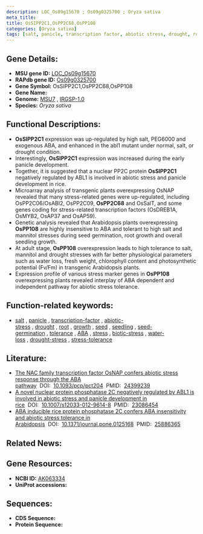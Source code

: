 ```yaml
---
description: LOC_Os09g15670 ; Os09g0325700 ; Oryza sativa
meta_title:
title: OsSIPP2C1,OsPP2C68,OsPP108
categories: [Oryza sativa]
tags: [salt, panicle, transcription factor, abiotic stress, drought, root, growth, seed, seedling, seed germination, tolerance,  ABA , stress, biotic stress, water loss, ABA, drought stress, stress tolerance]
---
```


## Gene Details:
- **MSU gene ID:** [LOC_Os09g15670](http://rice.uga.edu/cgi-bin/ORF_infopage.cgi?orf=LOC_Os09g15670)  
- **RAPdb gene ID:** [Os09g0325700](https://rapdb.dna.affrc.go.jp/locus/?name=Os09g0325700)  
- **Gene Symbol:** OsSIPP2C1,OsPP2C68,OsPP108
- **Gene Name:**
- **Genome:**  [MSU7](http://rice.uga.edu/)&nbsp;,&nbsp;[IRGSP-1.0](https://rapdb.dna.affrc.go.jp/download/irgsp1.html)
- **Species:** *Oryza sativa*

## Functional Descriptions:
   - **OsSIPP2C1** expression was up-regulated by high salt, PEG6000 and exogenous ABA, and enhanced in the abl1 mutant under normal, salt, or drought condition.
   - Interestingly, **OsSIPP2C1** expression was increased during the early panicle development.
   - Together, it is suggested that a nuclear PP2C protein **OsSIPP2C1** negatively regulated by ABL1 is involved in abiotic stress and panicle development in rice.
   - Microarray analysis of transgenic plants overexpressing OsNAP revealed that many stress-related genes were up-regulated, including OsPP2C06/OsABI2, OsPP2C09, **OsPP2C68** and OsSalT, and some genes coding for stress-related transcription factors (OsDREB1A, OsMYB2, OsAP37 and OsAP59).
   - Genetic analysis revealed that Arabidopsis plants overexpressing **OsPP108** are highly insensitive to ABA and tolerant to high salt and mannitol stresses during seed germination, root growth and overall seedling growth.
   - At adult stage, **OsPP108** overexpression leads to high tolerance to salt, mannitol and drought stresses with far better physiological parameters such as water loss, fresh weight, chlorophyll content and photosynthetic potential (Fv/Fm) in transgenic Arabidopsis plants.
   - Expression profile of various stress marker genes in **OsPP108** overexpressing plants revealed interplay of ABA dependent and independent pathway for abiotic stress tolerance.

## Function-related keywords:
   - [salt](/tags/salt/)&nbsp;,&nbsp;[panicle](/tags/panicle/)&nbsp;,&nbsp;[transcription-factor](/tags/transcription-factor/)&nbsp;,&nbsp;[abiotic-stress](/tags/abiotic-stress/)&nbsp;,&nbsp;[drought](/tags/drought/)&nbsp;,&nbsp;[root](/tags/root/)&nbsp;,&nbsp;[growth](/tags/growth/)&nbsp;,&nbsp;[seed](/tags/seed/)&nbsp;,&nbsp;[seedling](/tags/seedling/)&nbsp;,&nbsp;[seed-germination](/tags/seed-germination/)&nbsp;,&nbsp;[tolerance](/tags/tolerance/)&nbsp;,&nbsp;[ABA](/tags/ABA/)&nbsp;,&nbsp;[stress](/tags/stress/)&nbsp;,&nbsp;[biotic-stress](/tags/biotic-stress/)&nbsp;,&nbsp;[water-loss](/tags/water-loss/)&nbsp;,&nbsp;[drought-stress](/tags/drought-stress/)&nbsp;,&nbsp;[stress-tolerance](/tags/stress-tolerance/)

## Literature:
   - [The NAC family transcription factor OsNAP confers abiotic stress response through the ABA pathway](https://www.doi.org/10.1093/pcp/pct204)&nbsp;&nbsp;DOI:&nbsp;&nbsp;[10.1093/pcp/pct204](https://www.doi.org/10.1093/pcp/pct204)&nbsp;&nbsp;PMID:&nbsp;&nbsp;[24399239](https://pubmed.ncbi.nlm.nih.gov/24399239/)
   - [A novel nuclear protein phosphatase 2C negatively regulated by ABL1 is involved in abiotic stress and panicle development in rice](https://www.doi.org/10.1007/s12033-012-9614-8)&nbsp;&nbsp;DOI:&nbsp;&nbsp;[10.1007/s12033-012-9614-8](https://www.doi.org/10.1007/s12033-012-9614-8)&nbsp;&nbsp;PMID:&nbsp;&nbsp;[23086454](https://pubmed.ncbi.nlm.nih.gov/23086454/)
   - [ABA inducible rice protein phosphatase 2C confers ABA insensitivity and abiotic stress tolerance in Arabidopsis](https://www.doi.org/10.1371/journal.pone.0125168)&nbsp;&nbsp;DOI:&nbsp;&nbsp;[10.1371/journal.pone.0125168](https://www.doi.org/10.1371/journal.pone.0125168)&nbsp;&nbsp;PMID:&nbsp;&nbsp;[25886365](https://pubmed.ncbi.nlm.nih.gov/25886365/)

## Related News:

## Gene Resources:
- **NCBI ID:**  [AK063334](http://www.ncbi.nlm.nih.gov/nuccore/AK063334)
- **UniProt accessions:** [](https://www.uniprot.org/uniprotkb//entry)

## Sequences:
- **CDS Sequence:**
- **Protein Sequence:**
